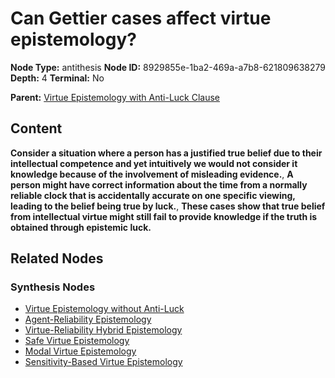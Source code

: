 # Can Gettier cases affect virtue epistemology?

**Node Type:** antithesis
**Node ID:** 8929855e-1ba2-469a-a7b8-621809638279
**Depth:** 4
**Terminal:** No

**Parent:** [Virtue Epistemology with Anti-Luck Clause](virtue-epistemology-with-anti-luck-clause-synthesis-b1804c6b-484b-4e8b-843c-530cda5e8a77.md)

## Content

**Consider a situation where a person has a justified true belief due to their intellectual competence and yet intuitively we would not consider it knowledge because of the involvement of misleading evidence.**, **A person might have correct information about the time from a normally reliable clock that is accidentally accurate on one specific viewing, leading to the belief being true by luck.**, **These cases show that true belief from intellectual virtue might still fail to provide knowledge if the truth is obtained through epistemic luck.**

## Related Nodes

### Synthesis Nodes

- [Virtue Epistemology without Anti-Luck](virtue-epistemology-without-anti-luck-synthesis-c76d6c67-6f02-46ff-b375-86ab72470c54.md)
- [Agent-Reliability Epistemology](agent-reliability-epistemology-synthesis-ac60020e-854d-4485-bfe8-1d7238f0cc71.md)
- [Virtue-Reliability Hybrid Epistemology](virtue-reliability-hybrid-epistemology-synthesis-ea680dbc-28dd-4583-a548-cb94f26f8c33.md)
- [Safe Virtue Epistemology](safe-virtue-epistemology-synthesis-4c8862cb-b024-474e-920e-4b56fa2c5d6a.md)
- [Modal Virtue Epistemology](modal-virtue-epistemology-synthesis-4eb13a86-6393-49a4-8e2d-3fc214945d35.md)
- [Sensitivity-Based Virtue Epistemology](sensitivity-based-virtue-epistemology-synthesis-11b8b645-e3b4-4c9b-b084-1e25fc34d17e.md)
